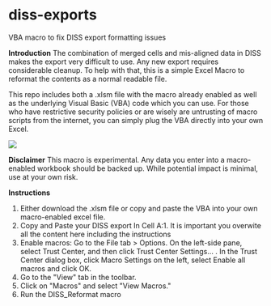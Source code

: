 # diss-exports
VBA macro to fix DISS export formatting issues

**Introduction**
The combination of merged cells and mis-aligned data in DISS makes the export very difficult to use. Any new export requires considerable cleanup. To help with that, this is a simple Excel Macro to reformat the contents as a normal readable file. 

This repo includes both a .xlsm file with the macro already enabled as well as the underlying Visual Basic (VBA) code which you can use. For those who have restrictive security policies or are wisely are untrusting of macro scripts from the internet, you can simply plug the VBA directly into your own Excel.

![](diss-improve-preview.gif)

**Disclaimer**
This macro is experimental. Any data you enter into a macro-enabled workbook should be backed up. While potential impact is minimal, use at your own risk.  

**Instructions**
1. Either download the .xlsm file or copy and paste the VBA into your own macro-enabled excel file.
2. Copy and Paste your DISS export In Cell A:1. It is important you overwite all the content here including the instructions
3. Enable macros: Go to the File tab > Options. On the left-side pane, select Trust Center, and then click Trust Center Settings… . In the Trust Center dialog box, click Macro Settings on the left, select Enable all macros and click OK.
4. Go to the "View" tab in the toolbar.
5. Click on "Macros" and select "View Macros."
6. Run the DISS_Reformat macro
